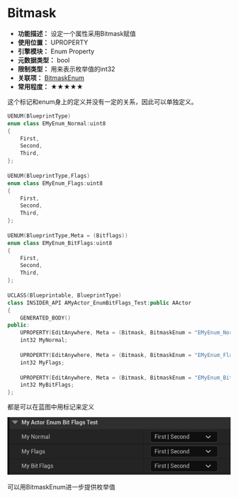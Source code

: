 ﻿# Bitmask

- **功能描述：** 设定一个属性采用Bitmask赋值
- **使用位置：** UPROPERTY
- **引擎模块：** Enum Property
- **元数据类型：** bool
- **限制类型：** 用来表示枚举值的int32
- **关联项：** [BitmaskEnum](../BitmaskEnum/BitmaskEnum.md)
- **常用程度：** ★★★★★

这个标记和enum身上的定义并没有一定的关系，因此可以单独定义。

```cpp
UENUM(BlueprintType)
enum class EMyEnum_Normal:uint8
{
	First,
	Second,
	Third,
};

UENUM(BlueprintType,Flags)
enum class EMyEnum_Flags:uint8
{
	First,
	Second,
	Third,
};

UENUM(BlueprintType,Meta = (Bitflags))
enum class EMyEnum_BitFlags:uint8
{
	First,
	Second,
	Third,
};

UCLASS(Blueprintable, BlueprintType)
class INSIDER_API AMyActor_EnumBitFlags_Test:public AActor
{
	GENERATED_BODY()
public:
	UPROPERTY(EditAnywhere, Meta = (Bitmask, BitmaskEnum = "EMyEnum_Normal"))
	int32 MyNormal;

	UPROPERTY(EditAnywhere, Meta = (Bitmask, BitmaskEnum = "EMyEnum_Flags"))
	int32 MyFlags;

	UPROPERTY(EditAnywhere, Meta = (Bitmask, BitmaskEnum = "EMyEnum_BitFlags"))
	int32 MyBitFlags;
};
```

都是可以在蓝图中用标记来定义

![Untitled](Untitled.png)

可以用BitmaskEnum进一步提供枚举值
